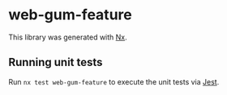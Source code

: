 # web-gum-feature

This library was generated with [Nx](https://nx.dev).

## Running unit tests

Run `nx test web-gum-feature` to execute the unit tests via [Jest](https://jestjs.io).
